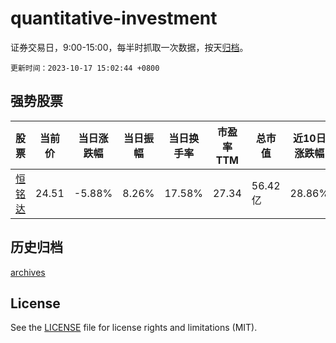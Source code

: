 # quantitative-investment

证券交易日，9:00-15:00，每半时抓取一次数据，按天[归档](archives)。

`更新时间：2023-10-17 15:02:44 +0800`

## 强势股票

|股票|当前价|当日涨跌幅|当日振幅|当日换手率|市盈率TTM|总市值|近10日涨跌幅|
|----|----|----|----|----|----|----|----|
|[恒铭达](https://xueqiu.com/S/SZ002947)|24.51|-5.88%|8.26%|17.58%|27.34|56.42亿|28.86%|

## 历史归档

[archives](archives)

## License

See the [LICENSE](LICENSE) file for license rights and limitations (MIT).